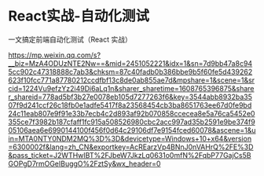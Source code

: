 # React实战-自动化测试



一文搞定前端自动化测试（React 实战）

https://mp.weixin.qq.com/s?__biz=MzA4ODUzNTE2Nw==&mid=2451052221&idx=1&sn=7d9bb47a8c945cc902c47318888c7ab3&chksm=87c40fadb0b386bbe9b5f60fe5d439262623f10fcc771a87780212ccdfbf13c8de0ab855ae7d&mpshare=1&scene=1&srcid=1224Vu9efzYz2i49Di6aLq1n&sharer_sharetime=1608765396875&sharer_shareid=778ad5bf3b27e0078eb105d7277263f6&key=3544abb8932ba3507f9d241ccf26c18fb0e1adfe5417f8a23568454cb3ba8651763ee67d0fe9bd24c11eab807e9f91e33b7ecb4c2d893af92b070858ccecea8e5a76ca5452e0355ce7f3982b187cfaff1fc915a508526980cbc2acc997ad35b2591e9be374f905106aea6e6990144100f456f0d64c29106df7e9154fced60078&ascene=1&uin=MTA0NTY0NDM2MQ%3D%3D&devicetype=Windows+10+x64&version=6300002f&lang=zh_CN&exportkey=AcREarzVp4BNnJ0nVAHrQ%2FE%3D&pass_ticket=J2WTHwIBT%2FJbeW7JkzLq0631o0mfN%2FqbP77GajCs5BGOPgD7rmOGeIBuggO%2FztSy&wx_header=0